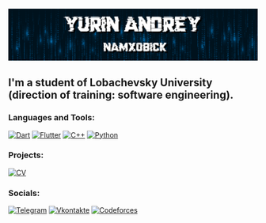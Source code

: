 [![Header](https://github.com/Namxobick/Namxobick/blob/main/assets/header.png)](https://bitcodersnn.github.io/)

## I'm a student of Lobachevsky University (direction of training:  software engineering).

### Languages and Tools:
[![Dart](https://img.shields.io/badge/-Dart-00121d?style=for-the-badge&logo=dart&logoColor=6296CC)](https://github.com/BitCodersNN/unn-mobile)
[![Flutter](https://img.shields.io/badge/-Flutter-00121d?style=for-the-badge&logo=flutter&logoColor=6296CC)](https://github.com/BitCodersNN/unn-mobile)
[![C++](https://img.shields.io/badge/-C++-00121d?style=for-the-badge&logo=C%2b%2b&logoColor=6296CC)](https://github.com/Namxobick/unn-cpp)
[![Python](https://img.shields.io/badge/-Python-00121d?style=for-the-badge&logo=python&logoColor=FFD638)](https://github.com/Namxobick/unn-python-2022)

### Projects:
[![CV](https://img.shields.io/badge/-bitcoders-00121d?style=for-the-badge&logo=github)](https://bitcodersnn.github.io/)

### Socials:
[![Telegram](https://img.shields.io/badge/-Telegram-00121d?style=for-the-badge&logo=telegram&logoColor=27A0D9)](https://t.me/Namxobick)
[![Vkontakte](https://img.shields.io/badge/-Vkontakte-00121d?style=for-the-badge&logo=Vk&logoColor=4F7DB3)](https://vk.com/namxobick)
[![Codeforces](https://img.shields.io/badge/-Codeforces-00121d?style=for-the-badge&logo=codeforces&logoColor=4F7DB3)](https://codeforces.com/profile/Namxobick)

